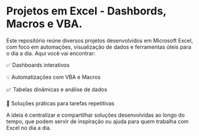 # Projetos em Excel - Dashbords, Macros e VBA.

Este repositório reúne diversos projetos desenvolvidos em Microsoft Excel, com foco em automações, visualização de dados e ferramentas úteis para o dia a dia. Aqui você vai encontrar:

✅ Dashboards interativos

💡 Automatizações com VBA e Macros

📈 Tabelas dinâmicas e análise de dados

🧩 Soluções práticas para tarefas repetitivas

A ideia é centralizar e compartilhar soluções desenvolvidas ao longo do tempo, que podem servir de inspiração ou ajuda para quem trabalha com Excel no dia a dia.
